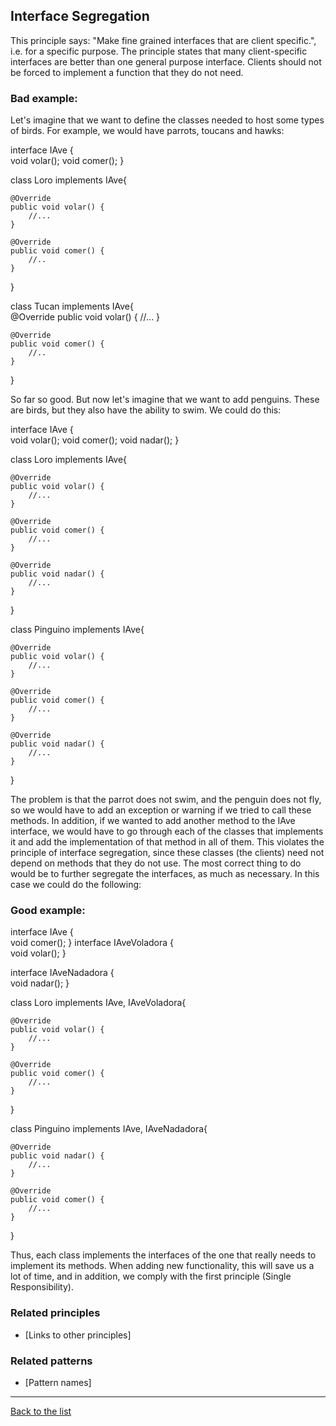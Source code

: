 ## Interface Segregation

This principle says: "Make fine grained interfaces that are client specific.", i.e. for a specific purpose.
The principle states that many client-specific interfaces are better than one general purpose interface. 
Clients should not be forced to implement a function that they do not need.

### Bad example:

Let's imagine that we want to define the classes needed to host some types of birds. For example, we would have parrots, toucans and hawks:

interface IAve {  
    void volar();
    void comer();
}

class Loro implements IAve{

    @Override
    public void volar() {
        //...
    }

    @Override
    public void comer() {
        //..
    }
}

class Tucan implements IAve{  
    @Override
    public void volar() {
        //...
    }

    @Override
    public void comer() {
        //..
    }
}

So far so good. But now let's imagine that we want to add penguins. These are birds, but they also have the ability to swim. We could do this:

interface IAve {  
    void volar();
    void comer();
    void nadar();
}

class Loro implements IAve{

    @Override
    public void volar() {
        //...
    }

    @Override
    public void comer() {
        //...
    }

    @Override
    public void nadar() {
        //...
    }
}

class Pinguino implements IAve{

    @Override
    public void volar() {
        //...
    }

    @Override
    public void comer() {
        //...
    }

    @Override
    public void nadar() {
        //...
    }
}

The problem is that the parrot does not swim, and the penguin does not fly, so we would have to add an exception or warning if we tried to call these methods. In addition, if we wanted to add another method to the IAve interface, we would have to go through each of the classes that implements it and add the implementation of that method in all of them. This violates the principle of interface segregation, since these classes (the clients) need not depend on methods that they do not use.
The most correct thing to do would be to further segregate the interfaces, as much as necessary. In this case we could do the following:

### Good example:

interface IAve {  
    void comer();
}
interface IAveVoladora {  
    void volar();
}

interface IAveNadadora {  
    void nadar();
}

class Loro implements IAve, IAveVoladora{

    @Override
    public void volar() {
        //...
    }

    @Override
    public void comer() {
        //...
    }
}

class Pinguino implements IAve, IAveNadadora{

    @Override
    public void nadar() {
        //...
    }

    @Override
    public void comer() {
        //...
    }
}

Thus, each class implements the interfaces of the one that really needs to implement its methods. When adding new functionality, this will save us a lot of time, and in addition, we comply with the first principle (Single Responsibility).

### Related principles

- [Links to other principles] 

### Related patterns

- [Pattern names]

---
[Back to the list](./README.md)